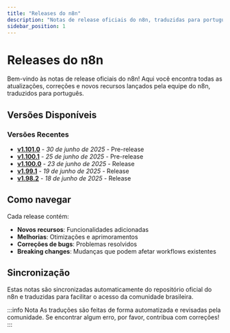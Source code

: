 ```yaml
---
title: "Releases do n8n"
description: "Notas de release oficiais do n8n, traduzidas para português"
sidebar_position: 1
---
```


# Releases do n8n

Bem-vindo às notas de release oficiais do n8n! Aqui você encontra todas as atualizações, correções e novos recursos lançados pela equipe do n8n, traduzidos para português.

## Versões Disponíveis

### Versões Recentes

- [**v1.101.0**](./n8n/1.101.0) - *30 de junho de 2025* - Pre-release
- [**v1.100.1**](./n8n/1.100.1) - *25 de junho de 2025* - Pre-release
- [**v1.100.0**](./n8n/1.100.0) - *23 de junho de 2025* - Release
- [**v1.99.1**](./n8n/1.99.1) - *19 de junho de 2025* - Release
- [**v1.98.2**](./n8n/1.98.2) - *18 de junho de 2025* - Release

## Como navegar

Cada release contém:
- **Novos recursos**: Funcionalidades adicionadas
- **Melhorias**: Otimizações e aprimoramentos
- **Correções de bugs**: Problemas resolvidos
- **Breaking changes**: Mudanças que podem afetar workflows existentes

## Sincronização

Estas notas são sincronizadas automaticamente do repositório oficial do n8n e traduzidas para facilitar o acesso da comunidade brasileira.

:::info Nota
As traduções são feitas de forma automatizada e revisadas pela comunidade. Se encontrar algum erro, por favor, contribua com correções!
:::